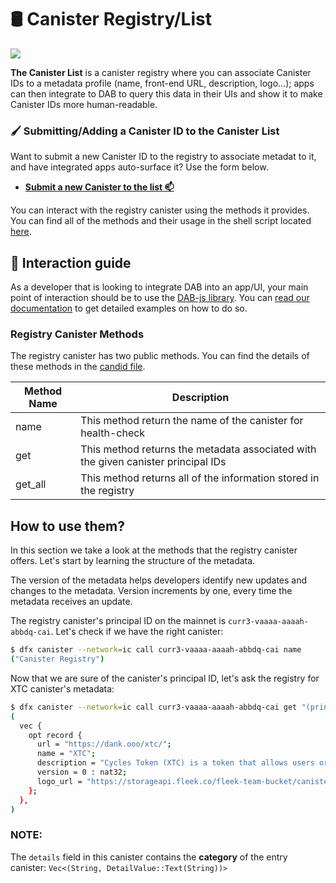 # 🛢️ Canister Registry/List 

![](https://storageapi.fleek.co/fleek-team-bucket/canregistry.png)

**The Canister List** is a canister registry where you can associate Canister IDs to a metadata profile (name, front-end URL, description, logo...); apps can then integrate to DAB to query this data in their UIs and show it to make Canister IDs more human-readable.

### 🖌️ Submitting/Adding a Canister ID to the Canister List

Want to submit a new Canister ID to the registry to associate metadat to it, and have integrated apps auto-surface it? Use the form below.

* [**Submit a new Canister to the list 📫**](https://dab-ooo.typeform.com/canister-list)
  

You can interact with the registry canister using the methods it provides. You can find all of the methods and their usage in the
shell script located [here](https://github.com/Psychedelic/dab/blob/main/scripts/registry-tests.sh).

## 🧰 Interaction guide

As a developer that is looking to integrate DAB into an app/UI, your main point of interaction should be to use the [DAB-js library](https://github.com/psychedelic/dab-js). You can [read our documentation](https://docs.dab.ooo) to get detailed examples on how to do so.

### Registry Canister Methods

The registry canister has two public methods. You can find the details of these methods in the [candid file](https://github.com/Psychedelic/dab/blob/main/candid/registry.did).

| Method Name        | Description                                                                                           |
| -----------        | -----------                                                                                           |
| name               | This method return the name of the canister for health-check                                          |
| get                | This method returns the metadata associated with the given canister principal IDs                     |
| get_all            | This method returns all of the information stored in the registry                                     |



## How to use them?

In this section we take a look at the methods that the registry canister offers. Let's start by learning the structure of the metadata.

The version of the metadata helps developers identify new updates and changes to the metadata. Version increments by one, every time the metadata receives an update.

The registry canister's principal ID on the mainnet is `curr3-vaaaa-aaaah-abbdq-cai`. Let's check if we have the right canister:

```sh
$ dfx canister --network=ic call curr3-vaaaa-aaaah-abbdq-cai name
("Canister Registry")
```

Now that we are sure of the canister's principal ID, let's ask the registry for XTC canister's metadata:

```sh
$ dfx canister --network=ic call curr3-vaaaa-aaaah-abbdq-cai get "(principal \"aanaa-xaaaa-aaaah-aaeiq-cai\")"
(
  vec {
    opt record {
      url = "https://dank.ooo/xtc/";
      name = "XTC";
      description = "Cycles Token (XTC) is a token that allows users or developers to hold cycles with just a Principal ID, and send, trade, or develop canisters with them.";
      version = 0 : nat32;
      logo_url = "https://storageapi.fleek.co/fleek-team-bucket/canister-logos/XTC.svg";
    };
  },
)
```

### NOTE:

The `details` field in this canister contains the **category** of the entry canister: `Vec<(String, DetailValue::Text(String))>`
